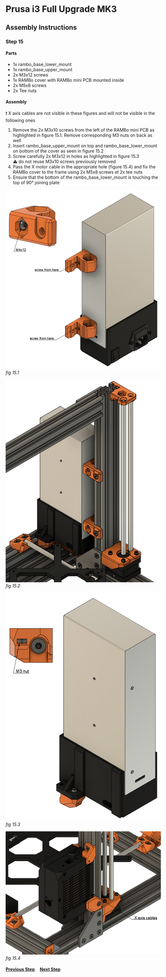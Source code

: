 # Prusa i3 Full Upgrade MK3

## Assembly Instructions

### Step 15

#### Parts  

* 1x rambo_base_lower_mount
* 1x rambo_base_upper_mount
* 2x M3x12 screws
* 1x RAMBo cover with RAMBo mini PCB mounted inside
* 2x M5x8 screws
* 2x Tee nuts


#### Assembly

:heavy_exclamation_mark: X axis cables are not visible in these figures and will not be visible in the following ones

1. Remove the 2x M3x10 screws from the left of the RAMBo mini PCB as highlighted in figure 15.1. Remove corresponding M3 nuts on back as well
1. Insert rambo_base_upper_mount on top and rambo_base_lower_mount on bottom of the cover as seen in figure 15.2
1. Screw carefully 2x M3x12 in holes as highlighted in figure 15.3<br>
   :warning: do not reuse M3x10 screws previously removed
1. Pass the X motor cable in the appropriate hole (figure 15.4) and fix the RAMBo cover to the frame using 2x M5x8 screws et 2x tee nuts
1. Ensure that the bottom of the rambo_base_lower_mount is touching the top of 90° joining plate


![](img/fig15.1.jpg)\
*fig 15.1*

![](img/fig15.2.jpg)\
*fig 15.2*

![](img/fig15.3.jpg)\
*fig 15.3*

![](img/fig15.4.jpg)\
*fig 15.4*

#### [Previous Step](step14.md) &nbsp;&nbsp;&nbsp; [Next Step](step16.md)

